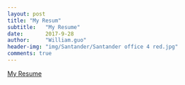 ```yaml
---
layout: post
title: "My Resum"
subtitle:   "My Resume"
date:       2017-9-28
author:     "William.guo"
header-img: "img/Santander/Santander office 4 red.jpg"
comments: true
---
```

<a href="/Resume.pdf" onClick="ga('send', 'event', 'Menu', 'Download', 'Resume.pdf');">My Resume</a>

